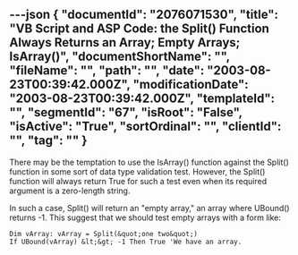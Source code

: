 ---json
{
  "documentId": "2076071530",
  "title": "VB Script and ASP Code: the Split() Function Always Returns an Array; Empty Arrays; IsArray()",
  "documentShortName": "",
  "fileName": "",
  "path": "",
  "date": "2003-08-23T00:39:42.000Z",
  "modificationDate": "2003-08-23T00:39:42.000Z",
  "templateId": "",
  "segmentId": "67",
  "isRoot": "False",
  "isActive": "True",
  "sortOrdinal": "",
  "clientId": "",
  "tag": ""
}
---

There may be the temptation to use the IsArray() function against the Split() function in some sort of data type validation test. However, the Split() function will always return True for such a test even when its required argument is a zero-length string.

In such a case, Split() will return an &quot;empty array,&quot; an array where UBound() returns -1. This suggest that we should test empty arrays with a form like:

    Dim vArray: vArray = Split(&quot;one two&quot;)
    If UBound(vArray) &lt;&gt; -1 Then True 'We have an array.
